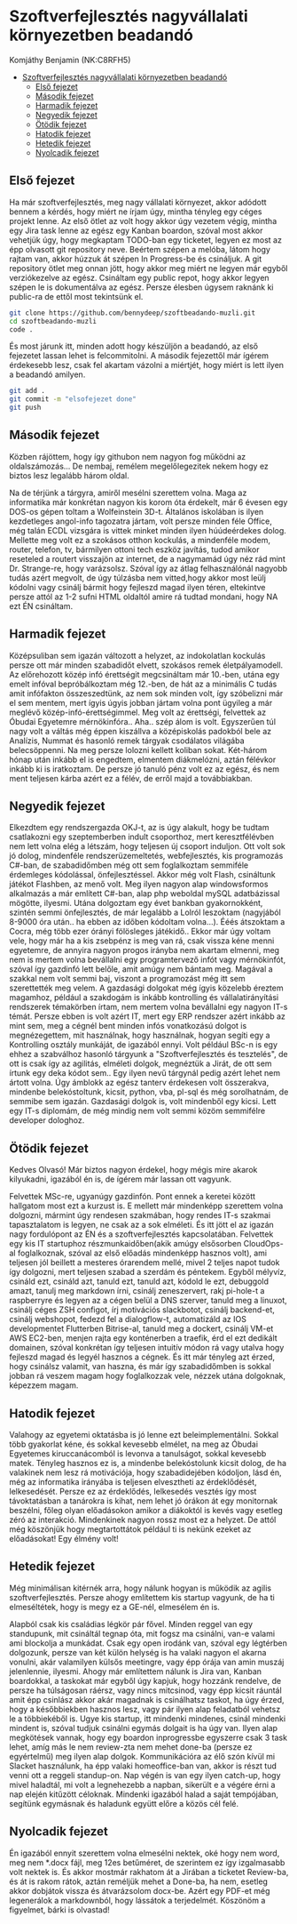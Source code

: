 # Szoftverfejlesztés nagyvállalati környezetben beadandó
Komjáthy Benjamin (NK:C8RFH5)
- [Szoftverfejlesztés nagyvállalati környezetben beadandó](#szoftverfejlesztés-nagyvállalati-környezetben-beadandó)
  - [Első fejezet](#első-fejezet)
  - [Második fejezet](#második-fejezet)
  - [Harmadik fejezet](#harmadik-fejezet)
  - [Negyedik fejezet](#negyedik-fejezet)
  - [Ötödik fejezet](#ötödik-fejezet)
  - [Hatodik fejezet](#hatodik-fejezet)
  - [Hetedik fejezet](#hetedik-fejezet)
  - [Nyolcadik fejezet](#nyolcadik-fejezet)

## Első fejezet

Ha már szoftverfejlesztés, meg nagy vállalati környezet, akkor adódott bennem a kérdés, hogy miért ne írjam úgy, mintha tényleg egy céges projekt lenne. Az első ötlet az volt hogy akkor úgy vezetem végig, mintha egy Jira task lenne az egész egy Kanban boardon, szóval most akkor vehetjük úgy, hogy megkaptam TODO-ban egy ticketet, legyen ez most az épp olvasott git repository neve. Beértem szépen a melóba, látom hogy rajtam van, akkor húzzuk át szépen In Progress-be és csináljuk. A git repository ötlet meg onnan jött, hogy akkor meg miért ne legyen már egyből verziókezelve az egész. Csináltam egy public repot, hogy akkor legyen szépen le is dokumentálva az egész. Persze élesben úgysem raknánk ki public-ra de ettől most tekintsünk el.
```bash
git clone https://github.com/bennydeep/szoftbeadando-muzli.git
cd szoftbeadando-muzli
code .
```
És most járunk itt, minden adott hogy készüljön a beadandó, az első fejezetet lassan lehet is felcommitolni.
A második fejezettől már ígérem érdekesebb lesz, csak fel akartam vázolni a miértjét, hogy miért is lett ilyen a beadandó amilyen.
```bash
git add .
git commit -m "elsofejezet done"
git push 
```

## Második fejezet

Közben rájöttem, hogy így githubon nem nagyon fog működni az oldalszámozás... De nembaj, remélem megelőlegezitek nekem hogy ez biztos lesz legalább három oldal. 

Na de térjünk a tárgyra, amiről mesélni szerettem volna. Maga az informatika már konkrétan nagyon kis korom óta érdekelt, már 6 évesen egy DOS-os gépen toltam a Wolfeinstein 3D-t. Általános iskolában is ilyen kezdetleges angol-info tagozatra jártam, volt persze minden féle Office, még talán ECDL vizsgára is vittek minket minden ilyen húúdeérdekes dolog. Mellette meg volt ez a szokásos otthon kockulás, a mindenféle modem, router, telefon, tv, bármilyen ottoni tech eszköz javítás, tudod amikor reseteled a routert visszajön az internet, de a nagymamád úgy néz rád mint Dr. Strange-re, hogy varázsolsz. Szóval így az átlag felhasználónál nagyobb tudás azért megvolt, de úgy túlzásba nem vitted,hogy akkor most leülj kódolni vagy csinálj bármit hogy fejleszd magad ilyen téren, eltekintve persze attól az 1-2 sufni HTML oldaltól amire rá tudtad mondani, hogy NA ezt ÉN csináltam.

## Harmadik fejezet

Középsuliban sem igazán változott a helyzet, az indokolatlan kockulás persze ott már minden szabadidőt elvett, szokásos remek életpályamodell. Az előrehozott közép infó érettségit megcsináltam már 10.-ben, utána egy emelt infóval bepróbálkoztam még 12.-ben, de hát az a minimális C tudás amit infófakton összeszedtünk, az nem sok minden volt, így szóbelizni már el sem mentem, mert ígyis úgyis jobban jártam volna pont ügyileg a már meglévő közép-infó-érettségimmel. Meg volt az érettségi, felvettek az Óbudai Egyetemre mérnökinfóra.. Aha.. szép álom is volt. Egyszerűen túl nagy volt a váltás még éppen kiszállva a középiskolás padokból bele az Analízis, Nummat és hasonló remek tárgyak csodálatos világába belecsöppenni. Na meg persze lolozni kellett koliban sokat. Két-három hónap után inkább el is engedtem, elmentem diákmelózni, aztán félévkor inkább ki is iratkoztam. De persze jó tanuló pénz volt ez az egész, és nem ment teljesen kárba azért ez a félév, de erről majd a továbbiakban.

## Negyedik fejezet

Elkezdtem egy rendszergazda OKJ-t, az is úgy alakult, hogy be tudtam csatlakozni egy szeptemberben indult csoporthoz, mert keresztfélévben nem lett volna elég a létszám, hogy teljesen új csoport induljon. Ott volt sok jó dolog, mindenféle rendszerüzemeltetés, webfejlesztés, kis programozás C#-ban, de szabadidőmben még ott sem foglalkoztam semmiféle érdemleges kódolással, önfejlesztéssel. Akkor még volt Flash, csináltunk játékot Flashben, az menő volt. Meg ilyen nagyon alap windowsformos alkalmazás a már említett C#-ban, alap php weboldal mySQL adatbázissal mögötte, ilyesmi. Utána dolgoztam egy évet bankban gyakornokként, szintén semmi önfejlesztés, de már legalább a Lolról leszoktam (nagyjából 8-9000 óra után.. ha ebben az időben kódoltam volna...). Ééés átszoktam a Cocra, még több ezer órányi fölösleges játékidő.. Ekkor már úgy voltam vele, hogy már ha a kis zsebpénz is meg van rá, csak vissza kéne menni egyetemre, de annyira nagyon progos irányba nem akartam elmenni, meg nem is mertem volna bevállalni egy programtervező infót vagy mérnökinfót, szóval így gazdinfó lett belőle, amit amúgy nem bántam meg. Magával a szakkal nem volt semmi baj, viszont a programozást még itt sem szerettették meg velem. A gazdasági dolgokat még ígyis közelebb éreztem magamhoz, például a szakdogám is inkább kontrolling és vállalatirányítási rendszerek témakörben írtam, nem mertem volna bevállalni egy nagyon IT-s témát. Persze ebben is volt azért IT, mert egy ERP rendszer azért inkább az mint sem, meg a cégnél bent minden infós vonatkozású dolgot is megnézegettem, mit használnak, hogy használnak, hogyan segíti egy a Kontrolling osztály munkáját, de igazából ennyi. Volt például BSc-n is egy ehhez a szabválhoz hasonló tárgyunk a "Szoftverfejlesztés és tesztelés", de ott is csak így az agilitás, elméleti dolgok, megnéztük a Jirát, de ott sem írtunk egy deka kódot sem.. Egy ilyen nevű tárgynál pedig azért lehet nem ártott volna. Úgy ámblokk az egész tanterv érdekesen volt összerakva, mindenbe belekóstoltunk, kicsit, python, vba, pl-sql és még sorolhatnám, de semmibe sem igazán. Gazdasági dolgok is, volt mindenből egy kicsi. Lett egy IT-s diplomám, de még mindig nem volt semmi közöm semmifélre developer dologhoz.

## Ötödik fejezet

Kedves Olvasó! Már biztos nagyon érdekel, hogy mégis mire akarok kilyukadni, igazából én is, de ígérem már lassan ott vagyunk.  

Felvettek MSc-re, ugyanúgy gazdinfón. Pont ennek a keretei között hallgatom most ezt a kurzust is. E mellett már mindenképp szerettem volna dolgozni, mármint úgy rendesen szakmában, hogy rendes IT-s szakmai tapasztalatom is legyen, ne csak az a sok elméleti. És itt jött el az igazán nagy fordulópont az ÉN és a szoftverfejlesztés kapcsolatában. Felvettek egy kis IT startuphoz részmunkaidőben(akik amúgy elsősorben CloudOps-al foglalkoznak, szóval az első előadás mindenképp hasznos volt), ami teljesen jól beillett a mesteres órarendem mellé, mivel 2 teljes napot tudok így dolgozni, mert teljesen szabad a szerdám és péntekem. Egyből mélyvíz, csináld ezt, csináld azt, tanuld ezt, tanuld azt, kódold le ezt, debuggold amazt, tanulj meg markdown írni, csinálj zeneszervert, rakj pi-hole-t a raspberryre és legyen az a cégen belül a DNS szerver, tanuld meg a linuxot, csinálj céges ZSH configot, írj motivációs slackbotot, csinálj backend-et, csinálj webshopot, fedezd fel a dialogflow-t, automatizáld az IOS developmentet Flutterben Bitrise-al, tanuld meg a dockert, csinálj VM-et AWS EC2-ben, menjen rajta egy konténerben a traefik, érd el ezt dedikált domainen, szóval konkrétan így teljesen intuitív módon rá vagy utalva hogy fejleszd magad és legyél hasznos a cégnek. És itt már tényleg azt érzed, hogy csinálsz valamit, van haszna, és már így szabadidőmben is sokkal jobban rá veszem magam hogy foglalkozzak vele, nézzek utána dolgoknak, képezzem magam.

## Hatodik fejezet

Valahogy az egyetemi oktatásba is jó lenne ezt beleimplementálni. Sokkal több gyakorlat kéne, és sokkal kevesebb elmélet, na meg az Óbudai Egyetemes kiruccanácomból is levonva a tanulságot, sokkal kevesebb matek. Tényleg hasznos ez is, a mindenbe belekóstolunk kicsit dolog, de ha valakinek nem lesz rá motivációja, hogy szabadidejében kódoljon, lásd én, még az informatika irányába is teljesen elvesztheti az érdeklődését, lelkesedését. Persze ez az érdeklődés, lelkesedés vesztés így most távoktatásban a tanárokra is kihat, nem lehet jó órákon át egy monitornak beszélni, főleg olyan előadásokon amikor a diákoktól is kevés vagy esetleg zéró az interakció. Mindenkinek nagyon rossz most ez a helyzet. De attól még köszönjük hogy megtartottátok például ti is nekünk ezeket az előadásokat! Egy élmény volt!

## Hetedik fejezet

Még minimálisan kitérnék arra, hogy nálunk hogyan is működik az agilis szoftverfejlesztés. Persze ahogy említettem kis startup vagyunk, de ha ti elmeséltétek, hogy is megy ez a GE-nél, elmesélem én is.

Alapból csak kis családias légkör pár fővel. Minden reggel van egy standupunk, mit csináltál tegnap óta, mit fogsz ma csinálni, van-e valami ami blockolja a munkádat. Csak egy open irodánk van, szóval egy légtérben dolgozunk, persze van két külön helység is ha valaki nagyon el akarna vonulni, akár valamilyen külsős meetingre, vagy épp órája van amin muszáj jelenlennie, ilyesmi. Ahogy már említettem nálunk is Jira van, Kanban boardokkal, a taskokat már egyből úgy kapjuk, hogy hozzánk rendelve, de persze ha túlságosan ráérsz, vagy nincs mitcsinod, vagy épp kicsit ráuntál amit épp csinlász akkor akár magadnak is csinálhatsz taskot, ha úgy érzed, hogy a későbbiekben hasznos lesz, vagy pár ilyen alap feladatból vehetsz le a többiekéből is. Ugye kis startup, itt mindenki mindenes, csinál mindenki mindent is, szóval tudjuk csinálni egymás dolgait is ha úgy van. Ilyen alap megkötések vannak, hogy egy boardon inprogressbe egyszerre csak 3 task lehet, amíg más le nem review-zta nem mehet done-ba (persze ez egyértelmű) meg ilyen alap dolgok. Kommunikációra az élő szón kívül mi Slacket használunk, ha épp valaki homeoffice-ban van, akkor is részt tud venni ott a reggeli standup-on. Nap végén is van egy ilyen catch-up, hogy mivel haladtál, mi volt a legnehezebb a napban, sikerült e a végére érni a nap elején kitűzött céloknak. Mindenki igazából halad a saját tempójában, segítünk egymásnak és haladunk együtt előre a közös cél felé.

## Nyolcadik fejezet

Én igazából ennyit szerettem volna elmesélni nektek, oké hogy nem word, meg nem *.docx fájl, meg 12es betűméret, de szerintem ez így izgalmasabb volt nektek is. És akkor mostmár rakhatom át a Jirában a ticketet Review-ba, és át is rakom rátok, aztán reméljük mehet a Done-ba, ha nem, esetleg akkor dobjátok vissza és átvarázsolom docx-be. Azért egy PDF-et még legenerálok a markdownból, hogy lássátok a terjedelmét. Köszönöm a figyelmet, bárki is olvastad!
